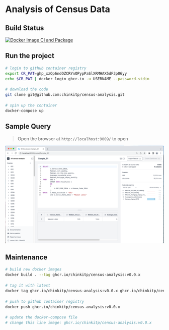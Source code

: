 # Analysis of Census Data

## Build Status

[![Docker Image CI and Package](https://github.com/chinkitp/census-analysis/actions/workflows/docker-image.yml/badge.svg)](https://github.com/chinkitp/census-analysis/actions/workflows/docker-image.yml)

## Run the project

```bash
# login to github container registry
export CR_PAT=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
echo $CR_PAT | docker login ghcr.io -u USERNAME --password-stdin

# download the code
git clone git@github.com:chinkitp/census-analysis.git

# spin up the container
docker-compose up
```

## Sample Query

> Open the browser at ```http://localhost:9009/``` to open 

![Sample Rill Census Query](./docs/images/sample_query.png)


## Maintenance

```bash
# build new docker images
docker build . --tag ghcr.io/chinkitp/census-analysis:v0.0.x

# tag it with latest
docker tag ghcr.io/chinkitp/census-analysis:v0.0.x ghcr.io/chinkitp/census-analysis:latest

# push to github container registry
docker push ghcr.io/chinkitp/census-analysis:v0.0.x

# update the docker-compose file
# change this line image: ghcr.io/chinkitp/census-analysis:v0.0.x
```